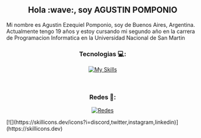 <h2 align="center">Hola :wave:, soy AGUSTIN POMPONIO</h2>


<p>Mi nombre es Agustin Ezequiel Pomponio, soy de Buenos Aires, Argentina. Actualmente tengo 19 años y estoy cursando mi segundo año en la carrera de Programacion Informatica en la Universidad Nacional de San Martin</p>

<h3 align="center">Tecnologias 💻:</h3>    

<p align="center">
  <a href="https://skillicons.dev">
    <img src="https://skillicons.dev/icons?i=html,css,js,c,cpp,py,arduino,git,github,vscode,linux,windows,ps" alt="My Skills">
  </a>
</p>

<br>

<h3 align="center">Redes 📱​:</h3>    
<p align="center">
  <a href="https://skillicons.dev">
    <img src="https://skillicons.dev/icons?i=discord,twitter,instagram,linkedin" alt="Redes">
  </a>
</p>
[![](https://skillicons.dev/icons?i=discord,twitter,instagram,linkedin)](https://skillicons.dev)
